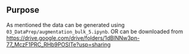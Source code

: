 ## Purpose
As mentioned the data can be generated using `03_DataPrep/augmentation_bulk_5.ipynb`.
OR can be downloaded from https://drive.google.com/drive/folders/1dBlNNw3pn-77_MczF1PRC_RHb9POSITe?usp=sharing